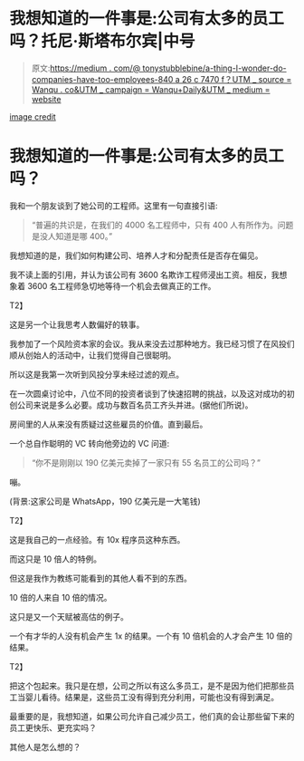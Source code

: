 # 我想知道的一件事是:公司有太多的员工吗？托尼·斯塔布尔宾|中号

> 原文:[https://medium . com/@ tonystubblebine/a-thing-I-wonder-do-companies-have-too-employees-840 a 26 c 7470 f？UTM _ source = Wanqu . co&UTM _ campaign = Wanqu+Daily&UTM _ medium = website](https://medium.com/@tonystubblebine/a-thing-i-wonder-do-companies-have-too-many-employees-840a26c7470f?utm_source=wanqu.co&utm_campaign=Wanqu+Daily&utm_medium=website)



[image credit](https://www.flickr.com/photos/jamescridland/613445810/in/photolist-Wd54U-o8EqeZ-cb6pRC-dhsmLZ-dBvZA8-bCDeQi-orf5pg-3Wmme-Dv28A-45TwyD-7dsL4T-ob2hQa-egnkuU-eT6YzG-JSoWr-oVyQMX-2goJU-9SJLio-6GRNcS-7Hudme-bpH9BC-nULmFB-qLXrt7-89nFia-4YHDDh-oaHkrN-74pu2C-bdiibX-5kwKeH-4UMjK7-gJcqG7-7dsL9p-5zy27v-4ZKdjS-5UvRvJ-6Rt6kk-7Jknc2-4xucoj-8v8Bmg-73XJtd-hG6i5P-2Y7FGy-48ddsR-ndrQnx-beBtLK-8hV9Ea-5oaePC-9dYDDD-5cLuvP-bSNnKp)



# 我想知道的一件事是:公司有太多的员工吗？

我和一个朋友谈到了她公司的工程师。这里有一句直接引语:

> “普遍的共识是，在我们的 4000 名工程师中，只有 400 人有所作为。问题是没人知道是哪 400。”

我想知道的是，我们如何构建公司、培养人才和分配责任是否存在偏见。

我不读上面的引用，并认为该公司有 3600 名欺诈工程师浸出工资。相反，我想象着 3600 名工程师急切地等待一个机会去做真正的工作。

T2】

这是另一个让我思考人数偏好的轶事。

我参加了一个风险资本家的会议。我从来没去过那种地方。我已经习惯了在风投们顺从创始人的活动中，让我们觉得自己很聪明。

所以这是我第一次听到风投分享未经过滤的观点。

在一次圆桌讨论中，八位不同的投资者谈到了快速招聘的挑战，以及这对成功的初创公司来说是多么必要。成功与数百名员工齐头并进。(据他们所说)。

房间里的人从来没有质疑过这些雇员的价值。直到最后。

一个总自作聪明的 VC 转向他旁边的 VC 问道:

> “你不是刚刚以 190 亿美元卖掉了一家只有 55 名员工的公司吗？”

嘣。

(背景:这家公司是 WhatsApp，190 亿美元是一大笔钱)

T2】

这是我自己的一点经验。有 10x 程序员这种东西。

而这只是 10 倍人的特例。

但这是我作为教练可能看到的其他人看不到的东西。

10 倍的人来自 10 倍的情况。

这只是又一个天赋被高估的例子。

一个有才华的人没有机会产生 1x 的结果。一个有 10 倍机会的人才会产生 10 倍的结果。

T2】

把这个包起来。我只是在想，公司之所以有这么多员工，是不是因为他们把那些员工当婴儿看待。结果是，这些员工没有得到充分利用，可能也没有得到满足。

最重要的是，我想知道，如果公司允许自己减少员工，他们真的会让那些留下来的员工更快乐、更充实吗？

其他人是怎么想的？